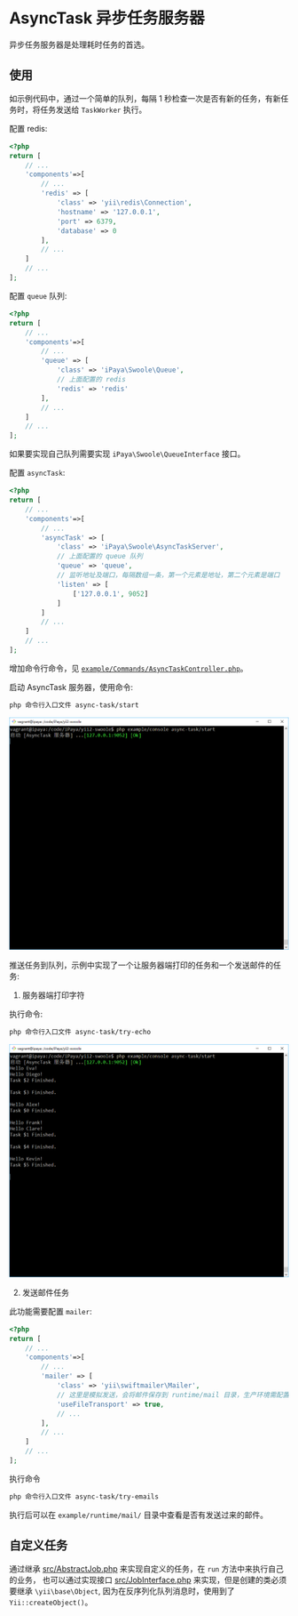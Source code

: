 # AsyncTask 异步任务服务器

异步任务服务器是处理耗时任务的首选。

## 使用

如示例代码中，通过一个简单的队列，每隔 1 秒检查一次是否有新的任务，有新任务时，将任务发送给 `TaskWorker` 执行。

配置 redis:

```php
<?php
return [
    // ...
    'components'=>[
        // ...
        'redis' => [
            'class' => 'yii\redis\Connection',
            'hostname' => '127.0.0.1',
            'port' => 6379,
            'database' => 0
        ],
        // ...
    ]
    // ...
];
```

配置 `queue` 队列:

```php
<?php
return [
    // ...
    'components'=>[
        // ...
        'queue' => [
            'class' => 'iPaya\Swoole\Queue',
            // 上面配置的 redis
            'redis' => 'redis'
        ],
        // ...
    ]
    // ...
];
```

如果要实现自己队列需要实现 `iPaya\Swoole\QueueInterface` 接口。

配置 `asyncTask`:

```php
<?php
return [
    // ...
    'components'=>[
        // ...
        'asyncTask' => [
            'class' => 'iPaya\Swoole\AsyncTaskServer',
            // 上面配置的 queue 队列
            'queue' => 'queue',
            // 监听地址及端口，每隔数组一条，第一个元素是地址，第二个元素是端口
            'listen' => [
                ['127.0.0.1', 9052]
            ]
        ]
        // ...
    ]
    // ...
];
```

增加命令行命令，见 [`example/Commands/AsyncTaskController.php`](/example/Commands/AsyncTaskController.php)。

启动 AsyncTask 服务器，使用命令:

```bash
php 命令行入口文件 async-task/start
```

![AsyncTask 启动](/docs/guide/images/example-async-task-start.png)

推送任务到队列，示例中实现了一个让服务器端打印的任务和一个发送邮件的任务:

1. 服务器端打印字符

执行命令:

```bash
php 命令行入口文件 async-task/try-echo
```

![AsyncTask 服务器端打印字符](/docs/guide/images/example-async-task-try-echo.png)

2. 发送邮件任务

此功能需要配置 `mailer`:

```php
<?php
return [
    // ...
    'components'=>[
        // ...
        'mailer' => [
            'class' => 'yii\swiftmailer\Mailer',
            // 这里是模拟发送，会将邮件保存到 runtime/mail 目录，生产环境需配置为 false
            'useFileTransport' => true,
            // ...
        ],
        // ...
    ]
    // ...
];
```

执行命令

```bash
php 命令行入口文件 async-task/try-emails
```

执行后可以在 `example/runtime/mail/` 目录中查看是否有发送过来的邮件。

## 自定义任务

通过继承 [src/AbstractJob.php](/src/AbstractJob.php) 来实现自定义的任务，在 `run` 方法中来执行自己的业务，
也可以通过实现接口 [src/JobInterface.php](/src/JobInterface.php) 来实现，但是创建的类必须要继承 `\yii\base\Object`, 
因为在反序列化队列消息时，使用到了 `Yii::createObject()`。
